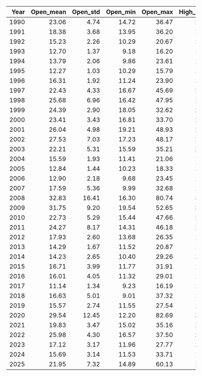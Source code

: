 |   Year |   Open_mean |   Open_std |   Open_min |   Open_max |   High_mean |   High_std |   High_min |   High_max |   Low_mean |   Low_std |   Low_min |   Low_max |   Close_mean |   Close_std |   Close_min |   Close_max |
|-------:|------------:|-----------:|-----------:|-----------:|------------:|-----------:|-----------:|-----------:|-----------:|----------:|----------:|----------:|-------------:|------------:|------------:|------------:|
|   1990 |       23.06 |       4.74 |      14.72 |      36.47 |       23.06 |       4.74 |      14.72 |      36.47 |      23.06 |      4.74 |     14.72 |     36.47 |        23.06 |        4.74 |       14.72 |       36.47 |
|   1991 |       18.38 |       3.68 |      13.95 |      36.20 |       18.38 |       3.68 |      13.95 |      36.20 |      18.38 |      3.68 |     13.95 |     36.20 |        18.38 |        3.68 |       13.95 |       36.20 |
|   1992 |       15.23 |       2.26 |      10.29 |      20.67 |       16.03 |       2.19 |      11.90 |      25.13 |      14.85 |      2.14 |     10.29 |     19.67 |        15.45 |        2.12 |       11.51 |       21.02 |
|   1993 |       12.70 |       1.37 |       9.18 |      16.20 |       13.34 |       1.40 |       9.55 |      18.31 |      12.25 |      1.28 |      8.89 |     15.77 |        12.69 |        1.33 |        9.31 |       17.30 |
|   1994 |       13.79 |       2.06 |       9.86 |      23.61 |       14.58 |       2.28 |      10.31 |      28.30 |      13.38 |      1.99 |      9.59 |     23.61 |        13.93 |        2.07 |        9.94 |       23.87 |
|   1995 |       12.27 |       1.03 |      10.29 |      15.79 |       12.93 |       1.07 |      10.95 |      16.99 |      11.96 |      0.98 |     10.06 |     14.97 |        12.39 |        0.97 |       10.36 |       15.74 |
|   1996 |       16.31 |       1.92 |      11.24 |      23.90 |       16.99 |       2.12 |      12.29 |      27.05 |      15.94 |      1.82 |     11.11 |     21.43 |        16.44 |        1.94 |       12.00 |       21.99 |
|   1997 |       22.43 |       4.33 |      16.67 |      45.69 |       23.11 |       4.56 |      18.02 |      48.64 |      21.85 |      3.98 |     16.36 |     36.43 |        22.38 |        4.14 |       17.09 |       38.20 |
|   1998 |       25.68 |       6.96 |      16.42 |      47.95 |       26.61 |       7.36 |      16.50 |      49.53 |      24.89 |      6.58 |     16.10 |     45.58 |        25.60 |        6.86 |       16.23 |       45.74 |
|   1999 |       24.39 |       2.90 |      18.05 |      32.62 |       25.20 |       3.01 |      18.48 |      33.66 |      23.75 |      2.76 |     17.07 |     31.13 |        24.37 |        2.88 |       17.42 |       32.98 |
|   2000 |       23.41 |       3.43 |      16.81 |      33.70 |       24.10 |       3.66 |      17.06 |      34.31 |      22.75 |      3.19 |     16.28 |     30.56 |        23.32 |        3.41 |       16.53 |       33.49 |
|   2001 |       26.04 |       4.98 |      19.21 |      48.93 |       26.64 |       5.19 |      19.37 |      49.35 |      25.22 |      4.61 |     18.74 |     42.66 |        25.75 |        4.78 |       18.76 |       43.74 |
|   2002 |       27.53 |       7.03 |      17.23 |      48.17 |       28.28 |       7.25 |      17.51 |      48.46 |      26.60 |      6.64 |     17.02 |     42.05 |        27.29 |        6.91 |       17.40 |       45.08 |
|   2003 |       22.21 |       5.31 |      15.59 |      35.21 |       22.61 |       5.35 |      16.19 |      35.66 |      21.64 |      5.18 |     14.66 |     33.99 |        21.98 |        5.24 |       15.58 |       34.69 |
|   2004 |       15.59 |       1.93 |      11.41 |      21.06 |       16.05 |       2.02 |      11.64 |      22.67 |      15.05 |      1.79 |     11.14 |     20.61 |        15.48 |        1.92 |       11.23 |       21.58 |
|   2005 |       12.84 |       1.44 |      10.23 |      18.33 |       13.28 |       1.59 |      10.48 |      18.59 |      12.39 |      1.32 |      9.88 |     16.41 |        12.81 |        1.47 |       10.23 |       17.74 |
|   2006 |       12.90 |       2.18 |       9.68 |      23.45 |       13.33 |       2.46 |      10.06 |      23.81 |      12.38 |      1.96 |      9.39 |     21.45 |        12.81 |        2.25 |        9.90 |       23.81 |
|   2007 |       17.59 |       5.36 |       9.99 |      32.68 |       18.44 |       5.76 |      10.26 |      37.50 |      16.75 |      4.95 |      9.70 |     30.44 |        17.54 |        5.36 |        9.89 |       31.09 |
|   2008 |       32.83 |      16.41 |      16.30 |      80.74 |       34.57 |      17.83 |      17.84 |      89.53 |      30.96 |     14.96 |     15.82 |     72.76 |        32.69 |       16.38 |       16.30 |       80.86 |
|   2009 |       31.75 |       9.20 |      19.54 |      52.65 |       32.78 |       9.61 |      19.67 |      57.36 |      30.50 |      8.63 |     19.25 |     49.27 |        31.48 |        9.08 |       19.47 |       56.65 |
|   2010 |       22.73 |       5.29 |      15.44 |      47.66 |       23.69 |       5.82 |      16.00 |      48.20 |      21.69 |      4.61 |     15.23 |     40.30 |        22.55 |        5.27 |       15.45 |       45.79 |
|   2011 |       24.27 |       8.17 |      14.31 |      46.18 |       25.40 |       8.78 |      14.99 |      48.00 |      23.15 |      7.59 |     14.27 |     41.51 |        24.20 |        8.14 |       14.62 |       48.00 |
|   2012 |       17.93 |       2.60 |      13.68 |      26.35 |       18.59 |       2.72 |      14.08 |      27.73 |      17.21 |      2.37 |     13.30 |     25.72 |        17.80 |        2.54 |       13.45 |       26.66 |
|   2013 |       14.29 |       1.67 |      11.52 |      20.87 |       14.82 |       1.88 |      11.75 |      21.91 |      13.80 |      1.51 |     11.05 |     19.04 |        14.23 |        1.74 |       11.30 |       20.49 |
|   2014 |       14.23 |       2.65 |      10.40 |      29.26 |       14.95 |       3.02 |      10.76 |      31.06 |      13.61 |      2.21 |     10.28 |     24.64 |        14.17 |        2.62 |       10.32 |       25.27 |
|   2015 |       16.71 |       3.99 |      11.77 |      31.91 |       17.79 |       5.03 |      12.22 |      53.29 |      15.85 |      3.65 |     10.88 |     29.91 |        16.67 |        4.34 |       11.95 |       40.74 |
|   2016 |       16.01 |       4.05 |      11.32 |      29.01 |       16.85 |       4.40 |      11.49 |      32.09 |      15.16 |      3.66 |     10.93 |     26.67 |        15.83 |        3.97 |       11.27 |       28.14 |
|   2017 |       11.14 |       1.34 |       9.23 |      16.19 |       11.72 |       1.54 |       9.52 |      17.28 |      10.64 |      1.16 |      8.56 |     14.97 |        11.09 |        1.36 |        9.14 |       16.04 |
|   2018 |       16.63 |       5.01 |       9.01 |      37.32 |       18.03 |       6.12 |       9.31 |      50.30 |      15.53 |      4.25 |      8.92 |     29.66 |        16.64 |        5.09 |        9.15 |       37.32 |
|   2019 |       15.57 |       2.74 |      11.55 |      27.54 |       16.41 |       3.06 |      11.79 |      28.53 |      14.76 |      2.38 |     11.03 |     24.05 |        15.39 |        2.61 |       11.54 |       25.45 |
|   2020 |       29.54 |      12.45 |      12.20 |      82.69 |       31.46 |      13.89 |      12.42 |      85.47 |      27.51 |     10.85 |     11.75 |     70.37 |        29.25 |       12.34 |       12.10 |       82.69 |
|   2021 |       19.83 |       3.47 |      15.02 |      35.16 |       21.12 |       4.22 |      15.54 |      37.51 |      18.65 |      2.93 |     14.10 |     29.24 |        19.66 |        3.62 |       15.01 |       37.21 |
|   2022 |       25.98 |       4.30 |      16.57 |      37.50 |       27.25 |       4.59 |      17.81 |      38.94 |      24.69 |      3.91 |     16.34 |     33.11 |        25.62 |        4.22 |       16.60 |       36.45 |
|   2023 |       17.12 |       3.17 |      11.96 |      27.77 |       17.83 |       3.58 |      12.46 |      30.81 |      16.36 |      2.89 |     11.81 |     24.00 |        16.87 |        3.14 |       12.07 |       26.52 |
|   2024 |       15.69 |       3.14 |      11.53 |      33.71 |       16.65 |       4.73 |      12.23 |      65.73 |      14.92 |      2.58 |     10.62 |     24.02 |        15.61 |        3.36 |       11.86 |       38.57 |
|   2025 |       21.95 |       7.32 |      14.89 |      60.13 |       23.68 |       8.93 |      15.16 |      60.13 |      20.40 |      5.38 |     14.58 |     38.58 |        21.64 |        6.93 |       14.77 |       52.33 |